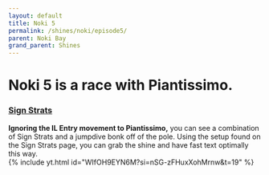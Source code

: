 ```yaml
---
layout: default 
title: Noki 5
permalink: /shines/noki/episode5/
parent: Noki Bay
grand_parent: Shines
---
```

# Noki 5 is a race with Piantissimo.

### [Sign Strats](https://smscommunity.github.io/sms-guide/techniques/signstrats/)  

**Ignoring the IL Entry movement to Piantissimo,** you can see a combination of Sign Strats and a jumpdive bonk off of the pole. Using the setup found on the Sign Strats page, you can grab the shine and have fast text optimally this way.  
{% include yt.html id="WIfOH9EYN6M?si=nSG-zFHuxXohMrnw&t=19" %}  
